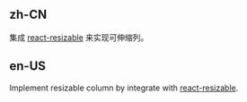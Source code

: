 ## zh-CN

集成 [react-resizable](https://github.com/STRML/react-resizable) 来实现可伸缩列。

## en-US

Implement resizable column by integrate with [react-resizable](https://github.com/STRML/react-resizable).
